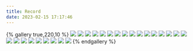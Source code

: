 ```yaml
---
title: Record
date: 2023-02-15 17:17:46
---
```

{% gallery true,220,10 %}
![](http://blog-img-joker.oss-cn-nanjing.aliyuncs.com/blogImg/2023/2/19/14/38831676788809658.jpeg)
![](http://blog-img-joker.oss-cn-nanjing.aliyuncs.com/blogImg/2023/2/19/14/6731676788811160.jpeg)
![](http://blog-img-joker.oss-cn-nanjing.aliyuncs.com/blogImg/2023/2/19/14/69891676788811352.jpeg)
![](http://blog-img-joker.oss-cn-nanjing.aliyuncs.com/blogImg/2023/2/19/14/56751676788811247.jpeg)
![](http://blog-img-joker.oss-cn-nanjing.aliyuncs.com/blogImg/2023/2/19/14/58901676788811152.jpeg)
![](http://blog-img-joker.oss-cn-nanjing.aliyuncs.com/blogImg/2023/2/19/14/89401676788810994.jpeg)
![](http://blog-img-joker.oss-cn-nanjing.aliyuncs.com/blogImg/2023/2/19/14/60091676788810772.jpeg)
![](http://blog-img-joker.oss-cn-nanjing.aliyuncs.com/blogImg/2023/2/19/14/95691676788810432.jpeg)
![](http://blog-img-joker.oss-cn-nanjing.aliyuncs.com/blogImg/2023/2/19/14/6701676788810993.jpeg)
![](http://blog-img-joker.oss-cn-nanjing.aliyuncs.com/blogImg/2023/2/19/14/85031676788810802.jpeg)
![](http://blog-img-joker.oss-cn-nanjing.aliyuncs.com/blogImg/2023/2/19/14/97381676788810101.jpeg)
![](http://blog-img-joker.oss-cn-nanjing.aliyuncs.com/blogImg/2023/2/19/14/18581676788810077.jpeg)
![](http://blog-img-joker.oss-cn-nanjing.aliyuncs.com/blogImg/2023/2/19/14/97071676788810256.jpeg)
![](http://blog-img-joker.oss-cn-nanjing.aliyuncs.com/blogImg/2023/2/19/14/83651676788810247.jpeg)
![](http://blog-img-joker.oss-cn-nanjing.aliyuncs.com/blogImg/2023/2/19/14/12501676788809647.jpeg)
![](http://blog-img-joker.oss-cn-nanjing.aliyuncs.com/blogImg/2023/2/19/14/40641676788809613.jpeg)
![](http://blog-img-joker.oss-cn-nanjing.aliyuncs.com/blogImg/2023/2/19/14/61071676788809636.jpeg)
![](http://blog-img-joker.oss-cn-nanjing.aliyuncs.com/blogImg/2023/2/19/14/61051676788809643.jpeg)
![](http://blog-img-joker.oss-cn-nanjing.aliyuncs.com/blogImg/2023/2/15/18/33741676458505242.jpeg)
![](http://blog-img-joker.oss-cn-nanjing.aliyuncs.com/blogImg/2023/2/19/14/83971676788809616.jpeg)
![](http://blog-img-joker.oss-cn-nanjing.aliyuncs.com/blogImg/2023/2/15/18/36261676458501355.jpeg)
![](http://blog-img-joker.oss-cn-nanjing.aliyuncs.com/blogImg/2023/2/15/18/56671676458496680.jpeg)
![](http://blog-img-joker.oss-cn-nanjing.aliyuncs.com/blogImg/2023/2/15/18/78241676458489864.jpeg)
![](https://blog-img-joker.oss-cn-nanjing.aliyuncs.com/blogImg/2023/3/8/%E5%BE%AE%E4%BF%A1%E5%9B%BE%E7%89%87_20230308113353.jpg)
![](https://blog-img-joker.oss-cn-nanjing.aliyuncs.com/blogImg/2023/3/8/%E5%BE%AE%E4%BF%A1%E5%9B%BE%E7%89%87_20230308113345.jpg)
{% endgallery %}
